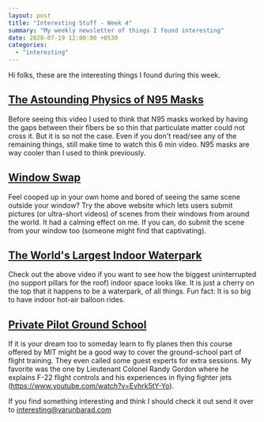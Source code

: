 ```yaml
---
layout: post
title: "Interesting Stuff - Week 4"
summary: "My weekly newsletter of things I found interesting"
date: 2020-07-19 12:00:00 +0530
categories:
  - "interesting"
---
```


Hi folks, these are the interesting things I found during this week.

## [The Astounding Physics of N95 Masks](https://www.youtube.com/watch?v=eAdanPfQdCA)

Before seeing this video I used to think that N95 masks worked by having the gaps between their fibers be so thin that particulate matter could not cross it. But it is so not the case. Even if you don't read/see any of the remaining things, still make time to watch this 6 min video. N95 masks are way cooler than I used to think previously.

## [Window Swap](https://window-swap.com/)

Feel cooped up in your own home and bored of seeing the same scene outside your window? Try the above website which lets users submit pictures (or ultra-short videos) of scenes from their windows from around the world. It had a calming effect on me. If you can, do submit the scene from your window too (someone might find that captivating).

## [The World's Largest Indoor Waterpark](https://www.youtube.com/watch?v=0Sz55gmNUaI)

Check out the above video if you want to see how the biggest uninterrupted (no support pillars for the roof) indoor space looks like. It is just a cherry on the top that it happens to be a waterpark, of all things. Fun fact: It is so big to have indoor hot-air balloon rides.

## [Private Pilot Ground School](https://ocw.mit.edu/courses/aeronautics-and-astronautics/16-687-private-pilot-ground-school-january-iap-2019/)

If it is your dream too to someday learn to fly planes then this course offered by MIT might be a good way to cover the ground-school part of flight training. They even called some guest experts for extra sessions. My favorite was the one by Lieutenant Colonel Randy Gordon where he explains F-22 flight controls and his experiences in flying fighter jets (https://www.youtube.com/watch?v=Evhrk5tY-Yo).

If you find something interesting and think I should check it out send it over to [interesting@varunbarad.com](mailto:interesting@varunbarad.com)
